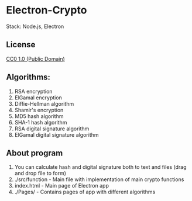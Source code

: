 # Electron-Crypto
Stack: Node.js, Electron

## License

[CC0 1.0 (Public Domain)](LICENSE.md)
## Algorithms:
1. RSA encryption
2. ElGamal encryption
3. Diffie-Hellman algorithm
4. Shamir's encryption
5. MD5 hash algorithm
6. SHA-1 hash algorithm
7. RSA digital signature algorithm
8. ElGamal digital signature algorithm

## About program
1. You can calculate hash and digital signature both to text and files (drag and drop file to form)
2. ./src/function - Main file with implementation of main crypto functions 
3. index.html - Main page of Electron app
4. ./Pages/ -  Contains pages of app with different algorithms 
 


